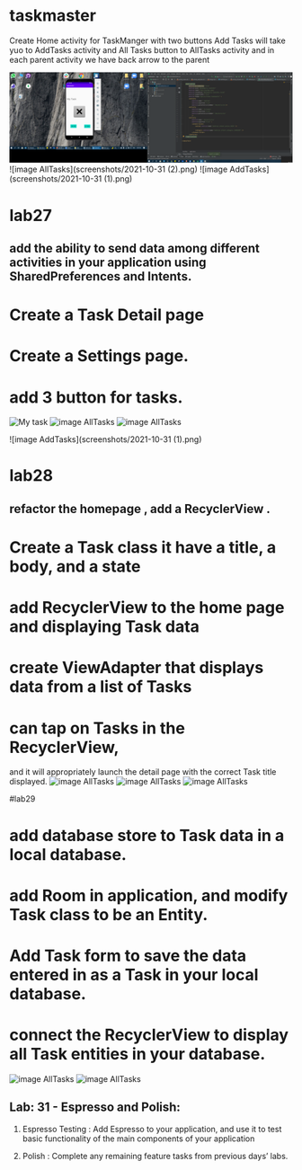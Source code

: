 # taskmaster
Create Home activity for TaskManger with two buttons Add Tasks will take yuo to AddTasks activity and All Tasks button to AllTasks activity
and in each parent activity we have back arrow to the parent


![My task](screenshots/2021-10-31.png)
![image AllTasks](screenshots/2021-10-31 (2).png)
![image AddTasks](screenshots/2021-10-31 (1).png)



# lab27

## add the ability to send data among different activities in your application using SharedPreferences and Intents.

# Create a Task Detail page
# Create a Settings page.
# add 3 button for tasks.

![My task](lab272.PNG)
![image AllTasks](lab27.PNG)
![image AllTasks](lab273.PNG)

![image AddTasks](screenshots/2021-10-31 (1).png)



# lab28

##  refactor the homepage , add a RecyclerView .

# Create  a Task class it have a title, a body, and a state
# add RecyclerView to the home page and displaying Task data
# create ViewAdapter that displays data from a list of Tasks
# can tap on Tasks in the RecyclerView,
 and it will appropriately launch the detail page with the correct Task title displayed.
![image AllTasks](Capture.PNG)
![image AllTasks](Capture2.PNG)
![image AllTasks](Capture3.PNG)


#lab29

# add database store to Task data in a local database.
#  add Room in  application, and modify Task class to be an Entity.
# Add Task form to save the data entered in as a Task in your local database.
#   connect the RecyclerView to display all Task entities in your database.
![image AllTasks](addTask.PNG)
![image AllTasks](addtaskpage.PNG)


## Lab: 31 - Espresso and Polish:

1. Espresso Testing : Add Espresso to your application, and use it to test basic functionality of the main components of your application

2. Polish : Complete any remaining feature tasks from previous days’ labs.
